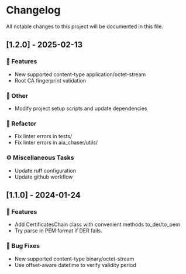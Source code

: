 # Changelog

All notable changes to this project will be documented in this file.

## [1.2.0] - 2025-02-13

### 🚀 Features

- New supported content-type application/octet-stream
- Root CA fingerprint validation

### 💼 Other

- Modify project setup scripts and update dependencies

### 🚜 Refactor

- Fix linter errors in tests/
- Fix linter errors in aia_chaser/utils/

### ⚙️ Miscellaneous Tasks

- Update ruff configuration
- Update github workflow

## [1.1.0] - 2024-01-24

### 🚀 Features

- Add CertificatesChain class with convenient methods to_der/to_pem
- Try parse in PEM format if DER fails.

### 🐛 Bug Fixes

- New supported content-type binary/octet-stream
- Use offset-aware datetime to verify validity period

<!-- generated by git-cliff -->
